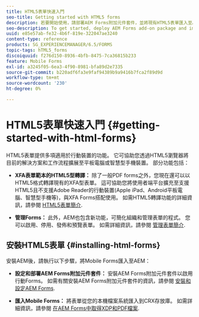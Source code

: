 ```yaml
---
title: HTML5表單快速入門
seo-title: Getting started with HTML5 forms
description: 若要開始使用，請部署AEM Forms附加元件套件，並將現有HTML5表單匯入至AEM。
seo-description: To get started, deploy AEM Forms add-on package and import existing HTML5 forms to AEM.
uuid: e85e57ab-fe32-4b6f-819e-322047ae3240
content-type: reference
products: SG_EXPERIENCEMANAGER/6.5/FORMS
topic-tags: hTML5_forms
discoiquuid: f276d150-8936-4bfb-8475-7ca36815b233
feature: Mobile Forms
exl-id: a3245f05-6ea3-4f90-8981-bfa89d2e7335
source-git-commit: b220adf6fa3e9faf94389b9a9416b7fca2f89d9d
workflow-type: tm+mt
source-wordcount: '230'
ht-degree: 0%

---
```


# HTML5表單快速入門 {#getting-started-with-html-forms}

HTML5表單提供多項適用於行動裝置的功能。 它可協助您透過HTML5瀏覽器將目前的解決方案和工作流程擴展至平板電腦或智慧型手機裝置。 部分功能包括：

* **XFA表單範本的HTML5型轉譯：** 除了一般PDF forms之外，您現在還可以以HTML5格式轉譯現有的XFA型表單。 這可協助您將使用者端平台擴充至支援HTML5且不支援Adobe Reader的行動裝置(Apple iPad、Android平板電腦、智慧型手機等)，與XFA Forms搭配使用。 如需HTML5轉譯功能的詳細資訊，請參閱 [HTML5表單簡介](/help/forms/using/introduction.md).

* **管理Forms：** 此外，AEM也包含新功能，可簡化組織和管理表單的程式。 您可以啟用、停用、發佈和預覽表單。 如需詳細資訊，請參閱 [管理表單簡介](/help/forms/using/introduction-managing-forms.md).

## 安裝HTML5表單 {#installing-html-forms}

安裝AEM後，請執行以下步驟，將Mobile Forms匯入至AEM：

* **設定和部署AEM Forms附加元件套件：** 安裝AEM Forms附加元件套件以啟用行動Forms。 如需有關安裝AEM Forms附加元件套件的資訊，請參閱 [安裝和設定AEM Forms](/help/forms/using/installing-configuring-aem-forms-osgi.md).

* **匯入Mobile Forms：** 將表單從您的本機檔案系統匯入到CRX存放庫。 如需詳細資訊，請參閱 [在AEM Forms中取得XDP和PDF檔案](/help/forms/using/get-xdp-pdf-documents-aem.md).
